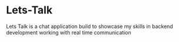 # Lets-Talk
Lets Talk is a chat application build to showcase my skills in backend development working with real time communication

